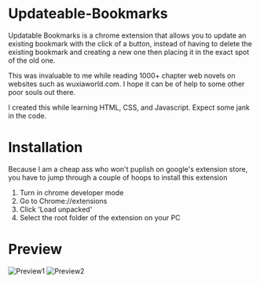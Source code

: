 # Updateable-Bookmarks

Updatable Bookmarks is a chrome extension that allows you to update an existing bookmark with the click of a button, instead of having to delete the existing bookmark and creating a new one then placing it in the exact spot of the old one.

This was invaluable to me while reading 1000+ chapter web novels on websites such as wuxiaworld.com. I hope it can be of help to some other poor souls out there.

I created this while learning HTML, CSS, and Javascript. Expect some jank in the code.

# Installation

Because I am a cheap ass who won't puplish on google's extension store, you have to jump through a couple of hoops to install this extension

1. Turn in chrome developer mode
2. Go to Chrome://extensions
3. Click 'Load unpacked'
4. Select the root folder of the extension on your PC

# Preview

![Preview1](https://imgur.com/YOjtKBv.png)
![Preview2](https://imgur.com/tzx1CxT.png)
